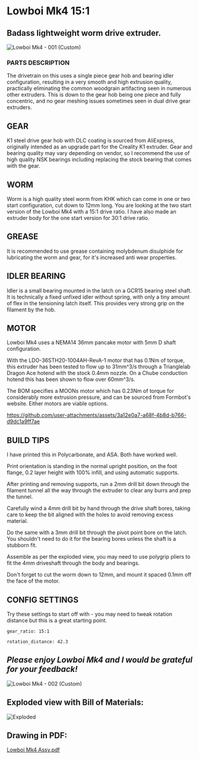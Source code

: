 # **Lowboi Mk4 15:1**

## Badass lightweight worm drive extruder.

![Lowboi Mk4 - 001 (Custom)](https://github.com/user-attachments/assets/5c930835-1201-4165-8cf8-6b91bff0eea9)

### PARTS DESCRIPTION  
The drivetrain on this uses a single piece gear hob and bearing idler configuration, resulting in a very smooth and high extrusion quality, practically eliminating the common woodgrain artifacting seen in numerous other extruders. This is down to the gear hob being one piece and fully concentric, and no gear meshing issues sometimes seen in dual drive gear extruders.

## GEAR  
K1 steel drive gear hob with DLC coating is sourced from AliExpress, originally intended as an upgrade part for the Creality K1 extruder. Gear and bearing quality may vary depending on vendor, so I recommend the use of high quality NSK bearings including replacing the stock bearing that comes with the gear.

## WORM  
Worm is a high quality steel worm from KHK which can come in one or two start configuration, cut down to 12mm long. You are looking at the two start version of the Lowboi Mk4 with a 15:1 drive ratio. I have also made an extruder body for the one start version for 30:1 drive ratio.

## GREASE  
It is recommended to use grease containing molybdenum disulphide for lubricating the worm and gear, for it's increased anti wear properties.

## IDLER BEARING  
Idler is a small bearing mounted in the latch on a GCR15 bearing steel shaft. It is technically a fixed unfixed idler without spring, with only a tiny amount of flex in the tensioning latch itself. This provides very strong grip on the filament by the hob.

## MOTOR  
Lowboi Mk4 uses a NEMA14 36mm pancake motor with 5mm D shaft configuration.

With the LDO-36STH20-1004AH-RevA-1 motor that has 0.1Nm of torque, this extruder has been tested to flow up to 31mm^3/s through a Trianglelab Dragon Ace hotend with the stock 0.4mm nozzle.
On a Chube conduction hotend this has been shown to flow over 60mm^3/s.

The BOM specifies a MOONs motor which has 0.23Nm of torque for considerably more extrusion pressure, and can be sourced from Formbot's website. Either motors are viable options.


https://github.com/user-attachments/assets/3a12e0a7-a68f-4b8d-b766-d9dc1a9ff7ae


## BUILD TIPS  
I have printed this in Polycarbonate, and ASA. Both have worked well.

Print orientation is standing in the normal upright position, on the foot flange, 0.2 layer height with 100% infill, and using automatic supports.

After printing and removing supports, run a 2mm drill bit down through the filament tunnel all the way through the extruder to clear any burrs and prep the tunnel.

Carefully wind a 4mm drill bit by hand through the drive shaft bores, taking care to keep the bit aligned with the holes to avoid removing excess material.

Do the same with a 3mm drill bit through the pivot point bore on the latch. You shouldn't need to do it for the bearing bores unless the shaft is a stubborn fit.

Assemble as per the exploded view, you may need to use polygrip pliers to fit the 4mm driveshaft through the body and bearings.

Don't forget to cut the worm down to 12mm, and mount it spaced 0.1mm off the face of the motor.


## CONFIG SETTINGS  

Try these settings to start off with - you may need to tweak rotation distance but this is a great starting point.
```
gear_ratio: 15:1

rotation_distance: 42.3
```

## *Please enjoy Lowboi Mk4 and I would be grateful for your feedback!*

![Lowboi Mk4 - 002 (Custom)](https://github.com/user-attachments/assets/4e38c4a6-3250-47e4-a72a-f0fbfbd40c30)

## Exploded view with Bill of Materials:
![Exploded](https://github.com/user-attachments/assets/1303d960-7f28-416f-84c9-5548b3019133)

## Drawing in PDF:
[Lowboi Mk4 Assy.pdf](https://github.com/user-attachments/files/16283206/Lowboi.Mk4.Assy.pdf)
